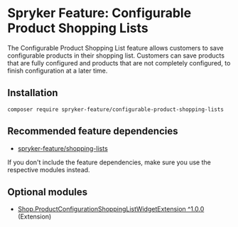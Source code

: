 # Spryker Feature: Configurable Product Shopping Lists

The Configurable Product Shopping List feature allows customers to save configurable products in their shopping list. Customers can save products that are fully configured and products that are not completely configured, to finish configuration at a later time.

## Installation

```
composer require spryker-feature/configurable-product-shopping-lists
```

## Recommended feature dependencies
- [spryker-feature/shopping-lists](https://github.com/spryker-feature/shopping-lists)

If you don't include the feature dependencies, make sure you use the respective modules instead.

## Optional modules
- [Shop.ProductConfigurationShoppingListWidgetExtension ^1.0.0](https://github.com/spryker-shop/product-configuration-shopping-list-widget-extension) (Extension)
